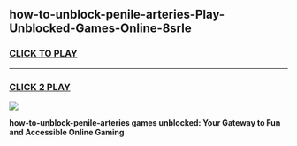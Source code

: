 
## how-to-unblock-penile-arteries-Play-Unblocked-Games-Online-8srle
<h3>
<a href="https://premium76.site?title=how-to-unblock-penile-arteries&ref=25A">CLICK TO PLAY</a></h3>
<hr>

<h3>
<a href="https://premium76.site?title=how-to-unblock-penile-arteries&ref=25A">CLICK 2 PLAY</a>
  
</h3>

<a href="https://premium76.site?title=how-to-unblock-penile-arteries&ref=25A"><img src="https://clearcache.store/games.png"></a>


**how-to-unblock-penile-arteries games unblocked: Your Gateway to Fun and Accessible Online Gaming**
